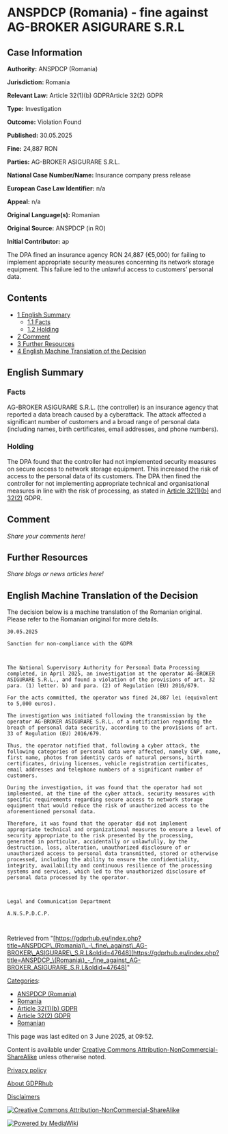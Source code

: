 # ANSPDCP (Romania) - fine against AG-BROKER ASIGURARE S.R.L

## Case Information

**Authority:** ANSPDCP (Romania)

**Jurisdiction:** Romania

**Relevant Law:** Article 32(1)(b) GDPRArticle 32(2) GDPR

**Type:** Investigation

**Outcome:** Violation Found

**Published:** 30.05.2025

**Fine:** 24,887 RON

**Parties:** AG-BROKER ASIGURARE S.R.L.

**National Case Number/Name:** Insurance company press release

**European Case Law Identifier:** n/a

**Appeal:** n/a

**Original Language(s):** Romanian

**Original Source:** ANSPDCP (in RO)

**Initial Contributor:** ap

The DPA fined an insurance agency RON 24,887 (€5,000) for failing to implement appropriate security measures concerning its network storage equipment. This failure led to the unlawful access to customers’ personal data.

## Contents

*   [1 English Summary](#English_Summary)
    *   [1.1 Facts](#Facts)
    *   [1.2 Holding](#Holding)
*   [2 Comment](#Comment)
*   [3 Further Resources](#Further_Resources)
*   [4 English Machine Translation of the Decision](#English_Machine_Translation_of_the_Decision)

## English Summary

### Facts

AG-BROKER ASIGURARE S.R.L. (the controller) is an insurance agency that reported a data breach caused by a cyberattack. The attack affected a significant number of customers and a broad range of personal data (including names, birth certificates, email addresses, and phone numbers).

### Holding

The DPA found that the controller had not implemented security measures on secure access to network storage equipment. This increased the risk of access to the personal data of its customers. The DPA then fined the controller for not implementing appropriate technical and organisational measures in line with the risk of processing, as stated in [Article 32(1)(b)](/index.php?title=Article_32_GDPR "Article 32 GDPR") and [32(2)](/index.php?title=Article_32_GDPR "Article 32 GDPR") GDPR.

## Comment

_Share your comments here!_

## Further Resources

_Share blogs or news articles here!_

## English Machine Translation of the Decision

The decision below is a machine translation of the Romanian original. Please refer to the Romanian original for more details.

```
30.05.2025

Sanction for non-compliance with the GDPR

 

The National Supervisory Authority for Personal Data Processing completed, in April 2025, an investigation at the operator AG-BROKER ASIGURARE S.R.L., and found a violation of the provisions of art. 32 para. (1) letter. b) and para. (2) of Regulation (EU) 2016/679.

For the acts committed, the operator was fined 24,887 lei (equivalent to 5,000 euros).

The investigation was initiated following the transmission by the operator AG-BROKER ASIGURARE S.R.L. of a notification regarding the breach of personal data security, according to the provisions of art. 33 of Regulation (EU) 2016/679.

Thus, the operator notified that, following a cyber attack, the following categories of personal data were affected, namely CNP, name, first name, photos from identity cards of natural persons, birth certificates, driving licenses, vehicle registration certificates, email addresses and telephone numbers of a significant number of customers.

During the investigation, it was found that the operator had not implemented, at the time of the cyber attack, security measures with specific requirements regarding secure access to network storage equipment that would reduce the risk of unauthorized access to the aforementioned personal data.

Therefore, it was found that the operator did not implement appropriate technical and organizational measures to ensure a level of security appropriate to the risk presented by the processing, generated in particular, accidentally or unlawfully, by the destruction, loss, alteration, unauthorized disclosure of or unauthorized access to personal data transmitted, stored or otherwise processed, including the ability to ensure the confidentiality, integrity, availability and continuous resilience of the processing systems and services, which led to the unauthorized disclosure of personal data processed by the operator.

 

Legal and Communication Department

A.N.S.P.D.C.P.

 

```

Retrieved from "[https://gdprhub.eu/index.php?title=ANSPDCP\_(Romania)\_-\_fine\_against\_AG-BROKER\_ASIGURARE\_S.R.L&oldid=47648](https://gdprhub.eu/index.php?title=ANSPDCP_\(Romania\)_-_fine_against_AG-BROKER_ASIGURARE_S.R.L&oldid=47648)"

[Categories](/index.php?title=Special:Categories "Special:Categories"):

*   [ANSPDCP (Romania)](/index.php?title=Category:ANSPDCP_\(Romania\) "Category:ANSPDCP (Romania)")
*   [Romania](/index.php?title=Category:Romania "Category:Romania")
*   [Article 32(1)(b) GDPR](/index.php?title=Category:Article_32\(1\)\(b\)_GDPR "Category:Article 32(1)(b) GDPR")
*   [Article 32(2) GDPR](/index.php?title=Category:Article_32\(2\)_GDPR "Category:Article 32(2) GDPR")
*   [Romanian](/index.php?title=Category:Romanian "Category:Romanian")

This page was last edited on 3 June 2025, at 09:52.

Content is available under [Creative Commons Attribution-NonCommercial-ShareAlike](https://creativecommons.org/licenses/by-nc-sa/4.0/) unless otherwise noted.

[Privacy policy](/index.php?title=GDPRhub:Privacy_policy)

[About GDPRhub](/index.php?title=GDPRhub:About)

[Disclaimers](/index.php?title=GDPRhub:General_disclaimer)

[![Creative Commons Attribution-NonCommercial-ShareAlike](/resources/assets/licenses/cc-by-nc-sa.png)](https://creativecommons.org/licenses/by-nc-sa/4.0/)

[![Powered by MediaWiki](/resources/assets/poweredby_mediawiki_88x31.png)](https://www.mediawiki.org/)